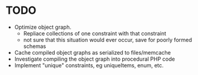 # TODO
  - Optimize object graph.
    - Repliace collections of one constraint with that constraint
    - not sure that this situation would ever occur, save for poorly formed schemas
  - Cache compiled object graphs as serialized to files/memcache
  - Investigate compiling the object graph into procedural PHP code
  - Implement "unique" constraints, eg uniqueItems, enum, etc.
